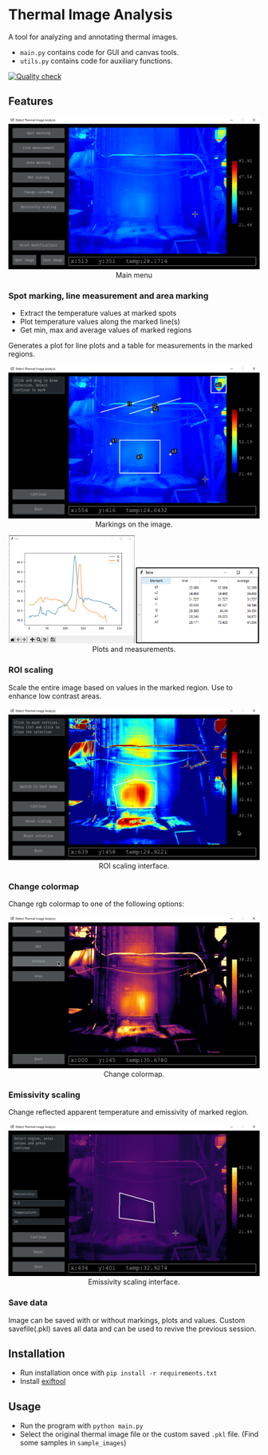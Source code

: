 # Thermal Image Analysis
A tool for analyzing and annotating thermal images.
 - `main.py` contains code for GUI and canvas tools.
 - `utils.py` contains code for auxiliary functions.

[![Quality check](https://github.com/detecttechnologies/Thermal_Image_Analysis/actions/workflows/qualitycheck.yml/badge.svg)](https://github.com/detecttechnologies/Thermal_Image_Analysis/actions)

## Features

<p align="center"><img src="assets/images/main.png" /><br/>Main menu</p>

### Spot marking, line measurement and area marking

- Extract the temperature values at marked spots
- Plot temperature values along the marked line(s)
- Get min, max and average values of marked regions

Generates a plot for line plots and a table for measurements in the marked regions.

<p align="center"><img src="assets/images/markings.png" /><br/>Markings on the image.</p>

<p align="center">
    <img src="assets/images/graph.png" width="50%"/>
    <img src="assets/images/table.png" width ="49%"/>
    <br/>Plots and measurements.
</p>


### ROI scaling
Scale the entire image based on values in the marked region. Use to enhance low contrast areas.

<p align="center"><img src="assets/images/roi.png" /><br/>ROI scaling interface.</p>

### Change colormap
Change rgb colormap to one of the following options:

<p align="center"><img src="assets/images/cmap.png" /><br/>Change colormap.</p>

### Emissivity scaling
Change reflected apparent temperature and emissivity of marked region.

<p align="center"><img src="assets/images/emm.png" /><br/>Emissivity scaling interface.</p>

### Save data
Image can be saved with or without markings, plots and values. Custom savefile(.pkl) saves all data and can be used to revive the previous session.

## Installation
 - Run installation once with `pip install -r requirements.txt`
 - Install [exiftool](https://exiftool.org/install.html)

## Usage
 - Run the program with `python main.py`
 - Select the original thermal image file or the custom saved `.pkl` file. (Find some samples in `sample_images`)
 